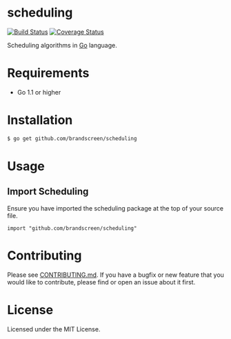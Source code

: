 scheduling
==========

[![Build Status](https://travis-ci.org/brandscreen/scheduling.png)](https://travis-ci.org/brandscreen/scheduling) [![Coverage Status](https://coveralls.io/repos/brandscreen/scheduling/badge.png?branch=HEAD)](https://coveralls.io/r/brandscreen/scheduling?branch=HEAD)

Scheduling algorithms in [Go](http://golang.org) language.

# Requirements

* Go 1.1 or higher

# Installation

```bash
$ go get github.com/brandscreen/scheduling
```

# Usage

## Import Scheduling

Ensure you have imported the scheduling package at the top of your source file.

```golang
import "github.com/brandscreen/scheduling"
```

# Contributing

Please see [CONTRIBUTING.md](https://github.com/brandscreen/scheduling/blob/master/CONTRIBUTING.md).  If you have a bugfix or new feature that you would like to contribute, please find or open an issue about it first.

# License

Licensed under the MIT License.
